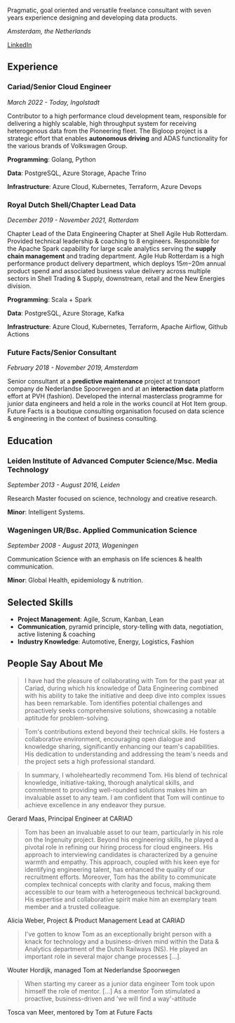 Pragmatic, goal oriented and versatile freelance consultant with seven years experience designing and developing data products. 

*Amsterdam, the Netherlands*

[LinkedIn](https://www.linkedin.com/in/tomrijntjes/)

## Experience

### **Cariad**/Senior Cloud Engineer

*March 2022 - Today, Ingolstadt*

Contributor to a high performance cloud development team, responsible for delivering a highly scalable, high throughput system for receiving heterogenous data from the Pioneering fleet. 
The Bigloop project is a strategic effort that enables **autonomous driving** and ADAS functionality for the various brands of Volkswagen Group.

**Programming**: Golang, Python

**Data**: PostgreSQL, Azure Storage, Apache Trino

**Infrastructure**: Azure Cloud, Kubernetes, Terraform, Azure Devops

### **Royal Dutch Shell**/Chapter Lead Data

*December  2019 - November 2021, Rotterdam*

Chapter Lead of the Data Engineering Chapter at Shell Agile Hub Rotterdam. Provided technical leadership & coaching to 8 engineers. Responsible for the Apache Spark capability for large scale analytics serving the **supply chain management** and trading department.
Agile Hub Rotterdam is a high performance product delivery department, which deploys $15m-$20m annual product spend and associated business value delivery across multiple sectors in Shell Trading & Supply, downstream, retail and the New Energies division.

**Programming**: Scala + Spark

**Data**: PostgreSQL, Azure Storage, Kafka

**Infrastructure**: Azure Cloud, Kubernetes, Terraform, Apache Airflow, Github Actions

### **Future Facts**/Senior Consultant

*February  2018 - November  2019, Amsterdam*

Senior consultant  at a **predictive maintenance** project at transport company de Nederlandse Spoorwegen and at an **interaction data** platform effort at PVH (fashion). 
Developed the internal masterclass programme for junior data engineers and held a role in the works council at Hot Item group.
Future Facts is a boutique consulting organisation focused on data science & engineering in the context of business consulting. 


## Education

### **Leiden Institute of Advanced Computer Science**/Msc. Media Technology

*September 2013 - August  2016, Leiden*

Research Master focused on  science,  technology and creative research.

**Minor**: Intelligent Systems.

### **Wageningen UR**/Bsc. Applied Communication Science

*September  2008 - August  2013, Wageningen*

Communication Science with an emphasis on life sciences & health communication.

**Minor**: Global Health, epidemiology & nutrition. 

## Selected Skills

- **Project Management**: Agile, Scrum, Kanban, Lean
- **Communication**, pyramid principle, story-telling with data, negotiation, active listening & coaching
- **Industry Knowledge**: Automotive, Energy, Logistics, Fashion


## People Say About Me

> I have had the pleasure of collaborating with Tom for the past year at Cariad, during which his knowledge of Data Engineering combined with his ability to take the initiative and deep dive into complex issues has been remarkable. Tom identifies potential challenges and proactively seeks comprehensive solutions, showcasing a notable aptitude for problem-solving.

> Tom's contributions extend beyond their technical skills. He fosters a collaborative environment, encouraging open dialogue and knowledge sharing, significantly enhancing our team's capabilities. His dedication to understanding and addressing the team's needs and the project sets a high professional standard.

> In summary, I wholeheartedly recommend Tom. His blend of technical knowledge, initiative-taking, thorough analytical skills, and commitment to providing well-rounded solutions makes him an invaluable asset to any team. I am confident that Tom will continue to achieve excellence in any endeavor they pursue.

Gerard Maas, Principal Engineer at CARIAD

> Tom has been an invaluable asset to our team, particularly in his role on the Ingenuity project. Beyond his engineering skills, he played a pivotal role in refining our hiring process for cloud engineers. His approach to interviewing candidates is characterized by a genuine warmth and empathy. This approach, coupled with his keen eye for identifying engineering talent, has enhanced the quality of our recruitment efforts.
Moreover, Tom has the ability to communicate complex technical concepts with clarity and focus, making them accessible to our team with a heterogeneous technical background. His expertise and collaborative spirit make him an exemplary team member and a trusted colleague.

Alicia Weber, Project & Product Management Lead at CARIAD


> I've gotten to know Tom as an exceptionally bright person with a knack for technology and a business-driven mind within the Data & Analytics department of the Dutch Railways (NS). He played an important role in several major change processes [...].

Wouter Hordijk, managed Tom at Nederlandse Spoorwegen

> When starting my career as a junior data engineer Tom took upon himself the role of mentor. [...] As a mentor Tom stimulated a proactive, business-driven and 'we will find a way'-attitude

Tosca van Meer, mentored by Tom at Future Facts